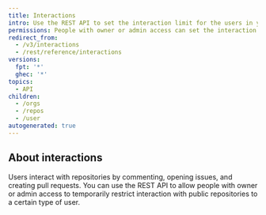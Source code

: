 ```yaml
---
title: Interactions
intro: Use the REST API to set the interaction limit for the users in your organizations and repositories.
permissions: People with owner or admin access can set the interaction limit for the users in their organizations and repositories.
redirect_from:
  - /v3/interactions
  - /rest/reference/interactions
versions:
  fpt: '*'
  ghec: '*'
topics:
  - API
children:
  - /orgs
  - /repos
  - /user
autogenerated: true
---
```


## About interactions

Users interact with repositories by commenting, opening issues, and creating pull requests. You can use the REST API to allow people with owner or admin access to temporarily restrict interaction with public repositories to a certain type of user.


<!-- Content after this section is automatically generated -->
